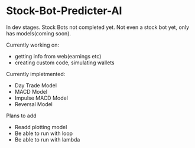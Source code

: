 # Stock-Bot-Predicter-AI

In dev stages. Stock Bots not completed yet.
Not even a stock bot yet, only has models(coming soon).

Currently working on:
  - getting info from web(earnings etc)
  - creating custom code, simulating wallets


Currently impletmented:
  - Day Trade Model
  - MACD Model
  - Impulse MACD Model
  - Reversal Model


Plans to add
  - Readd plotting model
  - Be able to run with loop
  - Be able to run with lambda
